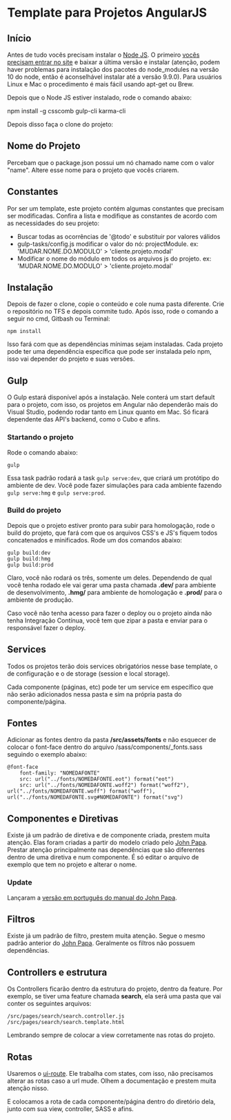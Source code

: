 # Template para Projetos AngularJS
## Início

Antes de tudo vocês precisam instalar o [Node JS](https://nodejs.org/en/). O primeiro [vocês precisam entrar no site](https://nodejs.org/en/) e baixar a última versão e instalar (atenção, podem haver problemas para instalação dos pacotes do node_modules na versão 10 do node, então é aconselhável instalar até a versão 9.9.0). Para usuários Linux e Mac o procedimento é mais fácil usando apt-get ou Brew.

Depois que o Node JS estiver instalado, rode o comando abaixo:

npm install -g csscomb gulp-cli karma-cli

Depois disso faça o clone do projeto:

## Nome do Projeto

Percebam que o package.json possui um nó chamado name com o valor "name". Altere esse nome para o projeto que vocês criarem.

## Constantes
Por ser um template, este projeto contém algumas constantes que precisam ser modificadas.
Confira a lista e modifique as constantes de acordo com as necessidades do seu projeto:

* Buscar todas as ocorrências de '@todo' e substituir por valores válidos
* gulp-tasks/config.js modificar o valor do nó: projectModule. ex: 'MUDAR.NOME.DO.MODULO' > 'cliente.projeto.modal'
* Modificar o nome do módulo em todos os arquivos js do projeto. ex: 'MUDAR.NOME.DO.MODULO' > 'cliente.projeto.modal'

## Instalação

Depois de fazer o clone, copie o conteúdo e cole numa pasta diferente. Crie o repositório no TFS e depois commite tudo. Após isso, rode o comando a seguir no cmd, Gitbash ou Terminal:

```
npm install
```

Isso fará com que as dependências mínimas sejam instaladas. Cada projeto pode ter uma dependência específica que pode ser instalada pelo npm, isso vai depender do projeto e suas versões.

## Gulp

O Gulp estará disponível após a instalação. Nele conterá um start default para o projeto, com isso, os projetos em Angular não dependerão mais do Visual Studio, podendo rodar tanto em Linux quanto em Mac. Só ficará dependente das API's backend, como o Cubo e afins.

### Startando o projeto

Rode o comando abaixo:

```
gulp
```

Essa task padrão rodará a task `gulp serve:dev`, que criará um protótipo do ambiente de dev. Você pode fazer simulações para cada ambiente fazendo `gulp serve:hmg` e `gulp serve:prod`.

### Build do projeto

Depois que o projeto estiver pronto para subir para homologação, rode o build do projeto, que fará com que os arquivos CSS's e JS's fiquem todos concatenados e minificados. Rode um dos comandos abaixo:

```
gulp build:dev
gulp build:hmg
gulp build:prod
```

Claro, você não rodará os três, somente um deles. Dependendo de qual você tenha rodado ele vai gerar uma pasta chamada **.dev/** para ambiente de desenvolvimento, **.hmg/** para ambiente de homologação e **.prod/** para o ambiente de produção.

Caso você não tenha acesso para fazer o deploy ou o projeto ainda não tenha Integração Contínua, você tem que zipar a pasta e enviar para o responsável fazer o deploy.

## Services

Todos os projetos terão dois services obrigatórios nesse base template, o de configuração e o de storage (session e local storage).

Cada componente (páginas, etc) pode ter um service em específico que não serão adicionados nessa pasta e sim na própria pasta do componente/página.

## Fontes

Adicionar as fontes dentro da pasta **/src/assets/fonts** e não esquecer de colocar o font-face dentro do arquivo /sass/components/_fonts.sass seguindo o exemplo abaixo:

```
@font-face
	font-family: "NOMEDAFONTE"
	src: url("../fonts/NOMEDAFONTE.eot") format("eot")
	src: url("../fonts/NOMEDAFONTE.woff2") format("woff2"), url("../fonts/NOMEDAFONTE.woff") format("woff"), url("../fonts/NOMEDAFONTE.svg#NOMEDAFONTE") format("svg")
```

## Componentes e Diretivas

Existe já um padrão de diretiva e de componente criada, prestem muita atenção. Elas foram criadas a partir do modelo criado pelo [John Papa](https://github.com/johnpapa/angular-styleguide/blob/master/a1/README.md). Prestar atenção principalmente nas dependências que são diferentes dentro de uma diretiva e num componente. É só editar o arquivo de exemplo que tem no projeto e alterar o nome.

### Update

Lançaram a [versão em português do manual do John Papa](https://github.com/johnpapa/angular-styleguide/blob/master/a1/i18n/pt-BR.md).

## Filtros

Existe já um padrão de filtro, prestem muita atenção. Segue o mesmo padrão anterior do [John Papa](https://github.com/johnpapa/angular-styleguide/blob/master/a1/README.md). Geralmente os filtros não possuem dependências.

## Controllers e estrutura

Os Controllers ficarão dentro da estrutura do projeto, dentro da feature. Por exemplo, se tiver uma feature chamada **search**, ela será uma pasta que vai conter os seguintes arquivos:

```
/src/pages/search/search.controller.js
/src/pages/search/search.template.html
```

Lembrando sempre de colocar a view corretamente nas rotas do projeto.

## Rotas

Usaremos o [ui-route](https://github.com/angular-ui/ui-router). Ele trabalha com states, com isso, não precisamos alterar as rotas caso a url mude. Olhem a documentação e prestem muita atenção nisso.

E colocamos a rota de cada componente/página dentro do diretório dela, junto com sua view, controller, SASS e afins.

